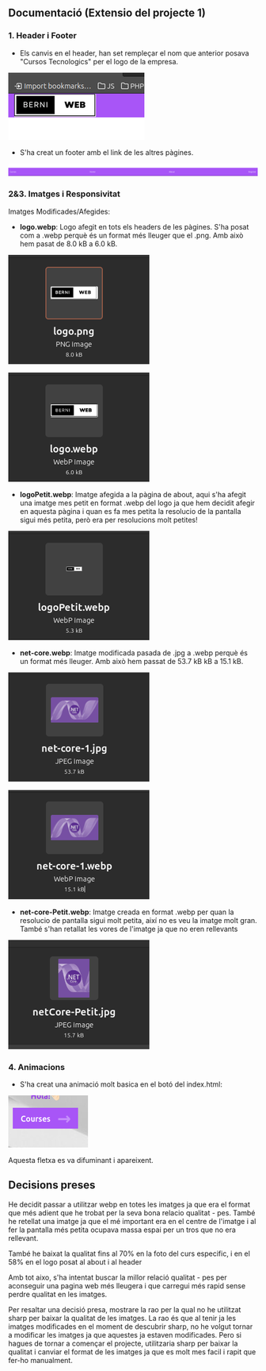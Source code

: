 ## Documentació (Extensio del projecte 1)

### 1. Header i Footer
- Els canvis en el header, han set rempleçar el nom que anterior posava "Cursos Tecnologics" per el logo de la empresa.

![Alt text](image-2.png)

- S'ha creat un footer amb el link de les altres pàgines.

![Alt text](image-3.png)

### 2&3. Imatges i Responsivitat
Imatges Modificades/Afegides:
- **logo.webp**: Logo afegit en tots els headers de les pàgines. S'ha posat com a .webp perquè és un format més lleuger que el .png. Amb això hem pasat de 8.0 kB a 6.0 kB.

![Alt text](image-8.png)

![Alt text](image-7.png)

- **logoPetit.webp**: Imatge afegida a la pàgina de about, aqui s'ha afegit una imatge mes petit en format .webp del logo ja que hem decidit afegir en aquesta pàgina i quan es fa mes petita la resolucio de la pantalla sigui més petita, però era per resolucions molt petites!

![Alt text](image-9.png)

- **net-core.webp**: Imatge modificada pasada de .jpg a .webp perquè és un format més lleuger. Amb això hem passat de 53.7 kB kB a 15.1 kB.

![Alt text](image-5.png)

![Alt text](image-4.png)

- **net-core-Petit.webp**: Imatge creada en format .webp per quan la resolucio de pantalla sigui molt petita, així no es veu la imatge molt gran. També s'han retallat les vores de l'imatge ja que no eren rellevants

![Alt text](image-6.png)

### 4. Animacions
- S'ha creat una animació molt basica en el botó del index.html:

![Alt text](image-1.png)

Aquesta fletxa es va difuminant i apareixent.

## Decisions preses

He decidit passar a utilitzar webp en totes les imatges ja que era el format que més adient que he trobat per la seva bona relacio qualitat - pes.
També he retellat una imatge ja que el mé important era en el centre de l'imatge i al fer la pantalla més petita ocupava massa espai per un tros que no era rellevant.

També he baixat la qualitat fins al 70% en la foto del curs especific, i en el 58% en el logo posat al about i al header

Amb tot aixo, s'ha intentat buscar la millor relació qualitat - pes per aconseguir una pagina web més lleugera i que carregui més rapid sense perdre qualitat en les imatges.

Per resaltar una decisió presa, mostrare la rao per la qual no he utilitzat sharp per baixar la qualitat de les imatges. La rao és que al tenir ja les imatges modificades en el moment de descubrir sharp, no he volgut tornar a modificar les imatges ja que aquestes ja estaven modificades. Pero si hagues de tornar a començar el projecte, utilitzaria sharp per baixar la qualitat i canviar el format de les imatges ja que es molt mes facil i rapit que fer-ho manualment.  